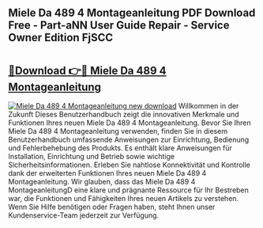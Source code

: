 ## Miele Da 489 4 Montageanleitung PDF Download Free - Part-aNN User Guide Repair - Service Owner Edition FjSCC

# <h2><a href="http://df8ahkr.blite.top/?on=Miele+Da+489+4+Montageanleitung">🔗Download 👉🔴 Miele Da 489 4 Montageanleitung</a></h2>

[![Miele Da 489 4 Montageanleitung new download](https://i.imgur.com/lujVjoI.png)](http://df8ahkr.blite.top/?on=Miele+Da+489+4+Montageanleitung)
Willkommen in der Zukunft Dieses Benutzerhandbuch zeigt die innovativen Merkmale und Funktionen Ihres neuen Miele Da 489 4 Montageanleitung. Bevor Sie Ihren Miele Da 489 4 Montageanleitung verwenden, finden Sie in diesem Benutzerhandbuch umfassende Anweisungen zur Einrichtung, Bedienung und Fehlerbehebung des Produkts. Es enthält klare Anweisungen für Installation, Einrichtung und Betrieb sowie wichtige Sicherheitsinformationen. Erleben Sie nahtlose Konnektivität und Kontrolle dank der erweiterten Funktionen Ihres neuen Miele Da 489 4 Montageanleitung. Wir glauben, dass das Miele Da 489 4 MontageanleitungD eine klare und prägnante Ressource für Ihr Bestreben war, die Funktionen und Fähigkeiten Ihres neuen Artikels zu verstehen. Wenn Sie Hilfe benötigen oder Fragen haben, steht Ihnen unser Kundenservice-Team jederzeit zur Verfügung.
